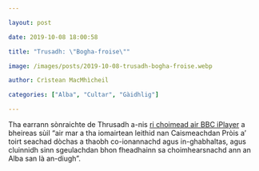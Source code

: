 ```yaml
---

layout: post

date: 2019-10-08 18:00:58

title: "Trusadh: \"Bogha-froise\""

image: /images/posts/2019-10-08-trusadh-bogha-froise.webp

author: Crìstean MacMhìcheil

categories: ["Alba", "Cultar", "Gàidhlig"]

---
```


Tha earrann sònraichte de Thrusadh a-nis [ri choimead air BBC iPlayer](https://www.bbc.co.uk/programmes/m00097pr) a bheireas sùil “air mar a tha iomairtean leithid nan Caismeachdan Pròis a’ toirt seachad dòchas a thaobh co-ionannachd agus in-ghabhaltas, agus cluinnidh sinn sgeulachdan bhon fheadhainn sa choimhearsnachd ann an Alba san là an-diugh”.
